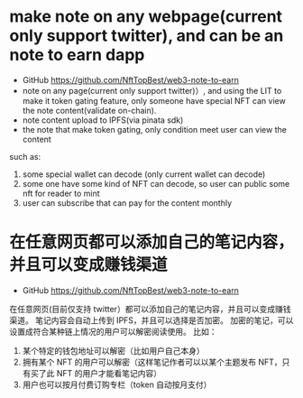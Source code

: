 
# make note on any webpage(current only support twitter), and can be an note to earn dapp

* GitHub <https://github.com/NftTopBest/web3-note-to-earn>
* note on any page(current only support twitter)）, and using the LIT to make it token gating feature, only someone have special NFT can view the note content(validate on-chain).
* note content upload to IPFS(via pinata sdk)
* the note that make token gating, only condition meet user can view the content

such as:

1. some special wallet can decode (only current wallet can decode)
2. some one have some kind of NFT can decode, so user can public some nft for reader to mint
3. user can subscribe that can pay for the content monthly

# 在任意网页都可以添加自己的笔记内容，并且可以变成赚钱渠道

* GitHub <https://github.com/NftTopBest/web3-note-to-earn>

在任意网页(目前仅支持 twitter）都可以添加自己的笔记内容，并且可以变成赚钱渠道。
笔记内容会自动上传到 IPFS，并且可以选择是否加密。
加密的笔记，可以设置成符合某种链上情况的用户可以解密阅读使用。
比如：

1. 某个特定的钱包地址可以解密（比如用户自己本身）
2. 拥有某个 NFT 的用户可以解密（这样笔记作者可以以某个主题发布 NFT，只有买了此 NFT 的用户才能看笔记内容）
3. 用户也可以按月付费订购专栏（token 自动按月支付）
